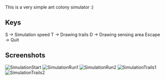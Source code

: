 This is a very simple ant colony simulator :)

 Keys
------

S -> Simulation speed
T -> Drawing trails
D -> Drawing sensing area
Escape -> Quit


 Screenshots
-------------

![SimulationStart](Images/img-01?raw=true "Simulation start")
![SimulationRun1](Images/img-02?raw=true "Simulation running 1")
![SimulationRun2](Images/img-03?raw=true "Simulation running 2")
![SimulationTrails1](Images/img-04?raw=true "Simulation trails 1")
![SimulationTrails2](Images/img-05?raw=true "Simulation trails 2")

